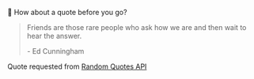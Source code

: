 📣 How about a quote before you go?

> Friends are those rare people who ask how we are and then wait to hear the answer.
>
> <p>- Ed Cunningham</p>

Quote requested from [Random Quotes API](https://github.com/lukePeavey/quotable)
